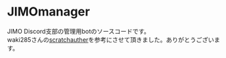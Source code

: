 # JIMOmanager
JIMO Discord支部の管理用botのソースコードです。  
waki285さんの[scratchauther](https://github.com/waki285/ScratchAuther)を参考にさせて頂きました。ありがとうございます。
